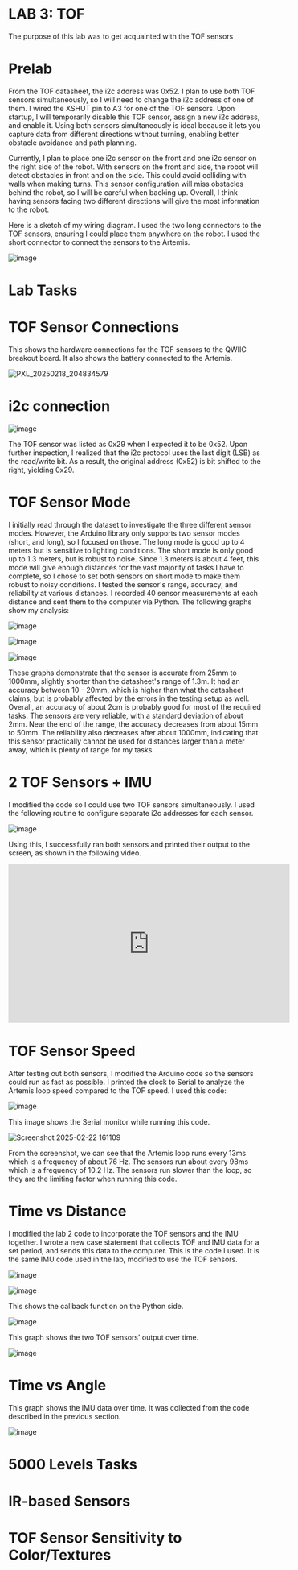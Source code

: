 # LAB 3: TOF

The purpose of this lab was to get acquainted with the TOF sensors

# Prelab

From the TOF datasheet, the i2c address was 0x52. I plan to use both TOF sensors simultaneously, so I will need to change the i2c address of one of them. I wired the XSHUT pin to A3 for one of the TOF sensors. Upon startup, I will temporarily disable this TOF sensor, assign a new i2c address, and enable it. Using both sensors simultaneously is ideal because it lets you capture data from different directions without turning, enabling better obstacle avoidance and path planning. 

Currently, I plan to place one i2c sensor on the front and one i2c sensor on the right side of the robot. With sensors on the front and side, the robot will detect obstacles in front and on the side. This could avoid colliding with walls when making turns. This sensor configuration will miss obstacles behind the robot, so I will be careful when backing up. Overall, I think having sensors facing two different directions will give the most information to the robot. 

Here is a sketch of my wiring diagram. I used the two long connectors to the TOF sensors, ensuring I could place them anywhere on the robot. I used the short connector to connect the sensors to the Artemis. 

![image](https://github.com/user-attachments/assets/24f8e27f-46cc-4d0c-abe6-355124e38a58)

# Lab Tasks 

# TOF Sensor Connections

This shows the hardware connections for the TOF sensors to the QWIIC breakout board. It also shows the battery connected to the Artemis.

![PXL_20250218_204834579](https://github.com/user-attachments/assets/e4b174f3-69d6-40ad-9f4e-cc34e2169ea8)

# i2c connection

![image](https://github.com/user-attachments/assets/750244fc-d572-42f2-9d72-caebfe939504)

The TOF sensor was listed as 0x29 when I expected it to be 0x52. Upon further inspection, I realized that the i2c protocol uses the last digit (LSB) as the read/write bit. As a result, the original address (0x52) is bit shifted to the right, yielding 0x29. 

# TOF Sensor Mode

I initially read through the dataset to investigate the three different sensor modes. However, the Arduino library only supports two sensor modes (short, and long), so I focused on those. The long mode is good up to 4 meters but is sensitive to lighting conditions. The short mode is only good up to 1.3 meters, but is robust to noise. Since 1.3 meters is about 4 feet, this mode will give enough distances for the vast majority of tasks I have to complete, so I chose to set both sensors on short mode to make them robust to noisy conditions. I tested the sensor's range, accuracy, and reliability at various distances. I recorded 40 sensor measurements at each distance and sent them to the computer via Python. The following graphs show my analysis:

![image](https://github.com/user-attachments/assets/8306f012-066d-413b-b9ab-2f5689e1ddc2)

![image](https://github.com/user-attachments/assets/5703794e-2ccd-4337-ad8b-0452dbb3f58a)

![image](https://github.com/user-attachments/assets/f88bb1d1-6de9-41e1-a915-0459d39c09b2)

These graphs demonstrate that the sensor is accurate from 25mm to 1000mm, slightly shorter than the datasheet's range of 1.3m. It had an accuracy between 10 - 20mm, which is higher than what the datasheet claims, but is probably affected by the errors in the testing setup as well. Overall, an accuracy of about 2cm is probably good for most of the required tasks. The sensors are very reliable, with a standard deviation of about 2mm. Near the end of the range, the accuracy decreases from about 15mm to 50mm. The reliability also decreases after about 1000mm, indicating that this sensor practically cannot be used for distances larger than a meter away, which is plenty of range for my tasks. 

# 2 TOF Sensors + IMU

I modified the code so I could use two TOF sensors simultaneously. I used the following routine to configure separate i2c addresses for each sensor. 

![image](https://github.com/user-attachments/assets/255965e8-0cda-4f9c-9e56-480610824621)

Using this, I successfully ran both sensors and printed their output to the screen, as shown in the following video. 

<iframe width="560" height="315" src="https://www.youtube.com/embed/U3t2PjzP7MU?" frameborder="0" allow="accelerometer; autoplay; encrypted-media; gyroscope; picture-in-picture" allowfullscreen></iframe>

# TOF Sensor Speed

After testing out both sensors, I modified the Arduino code so the sensors could run as fast as possible. I printed the clock to Serial to analyze the Artemis loop speed compared to the TOF speed. I used this code:

![image](https://github.com/user-attachments/assets/097ee00d-7657-4d43-8f0b-197a0974a345)

This image shows the Serial monitor while running this code. 

![Screenshot 2025-02-22 161109](https://github.com/user-attachments/assets/59627cf9-3229-4788-9b17-59cbf7593c4d)

From the screenshot, we can see that the Artemis loop runs every 13ms which is a frequency of about 76 Hz. The sensors run about every 98ms which is a frequency of 10.2 Hz. The sensors run slower than the loop, so they are the limiting factor when running this code. 

# Time vs Distance

I modified the lab 2 code to incorporate the TOF sensors and the IMU together. I wrote a new case statement that collects TOF and IMU data for a set period, and sends this data to the computer. This is the code I used. It is the same IMU code used in the lab, modified to use the TOF sensors. 

![image](https://github.com/user-attachments/assets/0887f2b8-2d56-477d-bddc-98c056b55c6e)

![image](https://github.com/user-attachments/assets/0f7c8f22-e30e-43ac-bc37-772fdb0a86df)

This shows the callback function on the Python side. 

![image](https://github.com/user-attachments/assets/8a4a27c5-ca48-42f7-b58c-9dad90e3fc71)

This graph shows the two TOF sensors' output over time. 

![image](https://github.com/user-attachments/assets/17a49d87-ab96-4b84-a201-53480bebc22f)


# Time vs Angle

This graph shows the IMU data over time. It was collected from the code described in the previous section. 

![image](https://github.com/user-attachments/assets/07329220-7543-46d6-a306-7447ccda84bf)

# 5000 Levels Tasks

# IR-based Sensors

# TOF Sensor Sensitivity to Color/Textures




